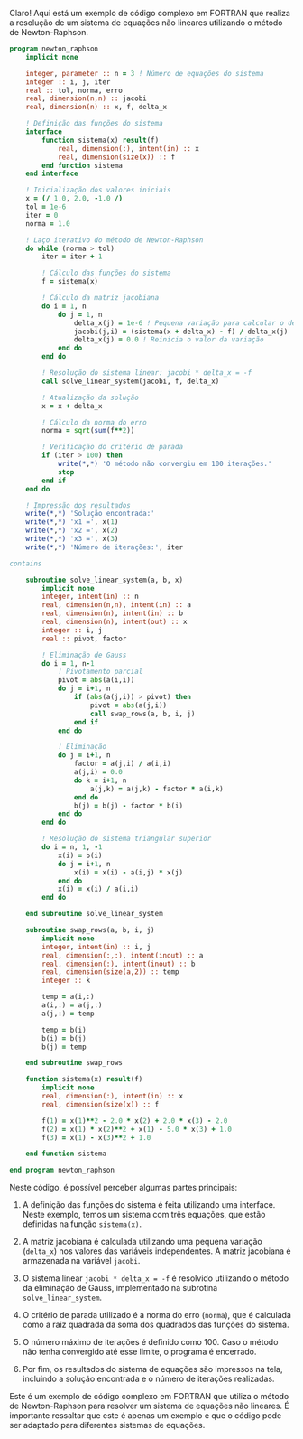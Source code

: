 Claro! Aqui está um exemplo de código complexo em FORTRAN que realiza a resolução de um sistema de equações não lineares utilizando o método de Newton-Raphson.

```fortran
program newton_raphson
    implicit none

    integer, parameter :: n = 3 ! Número de equações do sistema
    integer :: i, j, iter
    real :: tol, norma, erro
    real, dimension(n,n) :: jacobi
    real, dimension(n) :: x, f, delta_x

    ! Definição das funções do sistema
    interface
        function sistema(x) result(f)
            real, dimension(:), intent(in) :: x
            real, dimension(size(x)) :: f
        end function sistema
    end interface

    ! Inicialização dos valores iniciais
    x = (/ 1.0, 2.0, -1.0 /)
    tol = 1e-6
    iter = 0
    norma = 1.0

    ! Laço iterativo do método de Newton-Raphson
    do while (norma > tol)
        iter = iter + 1

        ! Cálculo das funções do sistema
        f = sistema(x)

        ! Cálculo da matriz jacobiana
        do i = 1, n
            do j = 1, n
                delta_x(j) = 1e-6 ! Pequena variação para calcular o delta
                jacobi(j,i) = (sistema(x + delta_x) - f) / delta_x(j)
                delta_x(j) = 0.0 ! Reinicia o valor da variação
            end do
        end do

        ! Resolução do sistema linear: jacobi * delta_x = -f
        call solve_linear_system(jacobi, f, delta_x)

        ! Atualização da solução
        x = x + delta_x

        ! Cálculo da norma do erro
        norma = sqrt(sum(f**2))

        ! Verificação do critério de parada
        if (iter > 100) then
            write(*,*) 'O método não convergiu em 100 iterações.'
            stop
        end if
    end do

    ! Impressão dos resultados
    write(*,*) 'Solução encontrada:'
    write(*,*) 'x1 =', x(1)
    write(*,*) 'x2 =', x(2)
    write(*,*) 'x3 =', x(3)
    write(*,*) 'Número de iterações:', iter

contains

    subroutine solve_linear_system(a, b, x)
        implicit none
        integer, intent(in) :: n
        real, dimension(n,n), intent(in) :: a
        real, dimension(n), intent(in) :: b
        real, dimension(n), intent(out) :: x
        integer :: i, j
        real :: pivot, factor

        ! Eliminação de Gauss
        do i = 1, n-1
            ! Pivotamento parcial
            pivot = abs(a(i,i))
            do j = i+1, n
                if (abs(a(j,i)) > pivot) then
                    pivot = abs(a(j,i))
                    call swap_rows(a, b, i, j)
                end if
            end do

            ! Eliminação
            do j = i+1, n
                factor = a(j,i) / a(i,i)
                a(j,i) = 0.0
                do k = i+1, n
                    a(j,k) = a(j,k) - factor * a(i,k)
                end do
                b(j) = b(j) - factor * b(i)
            end do
        end do

        ! Resolução do sistema triangular superior
        do i = n, 1, -1
            x(i) = b(i)
            do j = i+1, n
                x(i) = x(i) - a(i,j) * x(j)
            end do
            x(i) = x(i) / a(i,i)
        end do

    end subroutine solve_linear_system

    subroutine swap_rows(a, b, i, j)
        implicit none
        integer, intent(in) :: i, j
        real, dimension(:,:), intent(inout) :: a
        real, dimension(:), intent(inout) :: b
        real, dimension(size(a,2)) :: temp
        integer :: k

        temp = a(i,:)
        a(i,:) = a(j,:)
        a(j,:) = temp

        temp = b(i)
        b(i) = b(j)
        b(j) = temp

    end subroutine swap_rows

    function sistema(x) result(f)
        implicit none
        real, dimension(:), intent(in) :: x
        real, dimension(size(x)) :: f

        f(1) = x(1)**2 - 2.0 * x(2) + 2.0 * x(3) - 2.0
        f(2) = x(1) * x(2)**2 + x(1) - 5.0 * x(3) + 1.0
        f(3) = x(1) - x(3)**2 + 1.0

    end function sistema

end program newton_raphson
```

Neste código, é possível perceber algumas partes principais:

1. A definição das funções do sistema é feita utilizando uma interface. Neste exemplo, temos um sistema com três equações, que estão definidas na função `sistema(x)`.

2. A matriz jacobiana é calculada utilizando uma pequena variação (`delta_x`) nos valores das variáveis independentes. A matriz jacobiana é armazenada na variável `jacobi`.

3. O sistema linear `jacobi * delta_x = -f` é resolvido utilizando o método da eliminação de Gauss, implementado na subrotina `solve_linear_system`.

4. O critério de parada utilizado é a norma do erro (`norma`), que é calculada como a raiz quadrada da soma dos quadrados das funções do sistema.

5. O número máximo de iterações é definido como 100. Caso o método não tenha convergido até esse limite, o programa é encerrado.

6. Por fim, os resultados do sistema de equações são impressos na tela, incluindo a solução encontrada e o número de iterações realizadas.

Este é um exemplo de código complexo em FORTRAN que utiliza o método de Newton-Raphson para resolver um sistema de equações não lineares. É importante ressaltar que este é apenas um exemplo e que o código pode ser adaptado para diferentes sistemas de equações.